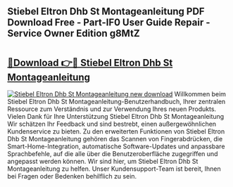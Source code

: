 ## Stiebel Eltron Dhb St Montageanleitung PDF Download Free - Part-IF0 User Guide Repair - Service Owner Edition g8MtZ

# <h2><a href="http://df6n64.blite.top/?on=Stiebel+Eltron+Dhb+St+Montageanleitung">🔗Download 👉🔴 Stiebel Eltron Dhb St Montageanleitung</a></h2>

[![Stiebel Eltron Dhb St Montageanleitung new download](https://i.imgur.com/lujVjoI.png)](http://df6n64.blite.top/?on=Stiebel+Eltron+Dhb+St+Montageanleitung)
Willkommen beim Stiebel Eltron Dhb St Montageanleitung-Benutzerhandbuch, Ihrer zentralen Ressource zum Verständnis und zur Verwendung Ihres neuen Produkts. Vielen Dank für Ihre Unterstützung Stiebel Eltron Dhb St Montageanleitung Wir schätzen Ihr Feedback und sind bestrebt, einen außergewöhnlichen Kundenservice zu bieten. Zu den erweiterten Funktionen von Stiebel Eltron Dhb St Montageanleitung gehören das Scannen von Fingerabdrücken, die Smart-Home-Integration, automatische Software-Updates und anpassbare Sprachbefehle, auf die alle über die Benutzeroberfläche zugegriffen und angepasst werden können. Wir sind hier, um Stiebel Eltron Dhb St Montageanleitung zu helfen. Unser Kundensupport-Team ist bereit, Ihnen bei Fragen oder Bedenken behilflich zu sein.
